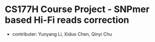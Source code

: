 # CS177H Course Project - SNPmer based Hi-Fi reads correction
* contributer: Yunyang Li, Xiduo Chen, Qinyi Chu
